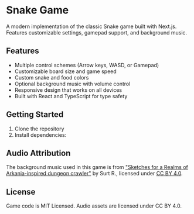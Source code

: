 # Snake Game

A modern implementation of the classic Snake game built with Next.js. Features customizable settings, gamepad support, and background music.

## Features

- Multiple control schemes (Arrow keys, WASD, or Gamepad)
- Customizable board size and game speed
- Custom snake and food colors
- Optional background music with volume control
- Responsive design that works on all devices
- Built with React and TypeScript for type safety

## Getting Started

1. Clone the repository
2. Install dependencies:

## Audio Attribution

The background music used in this game is from ["Sketches for a Realms of Arkania-inspired dungeon crawler"](https://surt-r.itch.io/realms-of-arkania-inspired-sketches) by Surt R., licensed under [CC BY 4.0](https://creativecommons.org/licenses/by/4.0/).

## License

Game code is MIT Licensed. Audio assets are licensed under CC BY 4.0.
